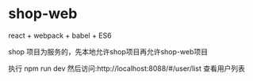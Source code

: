# shop-web
react + webpack + babel + ES6 

shop 项目为服务的，先本地允许shop项目再允许shop-web项目

执行 npm run dev 然后访问:http://localhost:8088/#/user/list  查看用户列表


